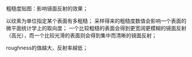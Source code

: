 粗糙度贴图：影响镜面反射的效果；

以纹素为单位指定某个表面有多粗糙；
采样得来的粗糙度数值会影响一个表面的微平面统计学上的取向度；
一个比较粗糙的表面会得到更宽阔更模糊的镜面反射（高光），而一个比较光滑的表面则会得到集中而清晰的镜面反射；

roughness的值越大，反射率越低；